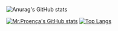 ![Anurag's GitHub stats](https://github-readme-stats.vercel.app/api?username=renanmaringolo&show_icons=true&theme=dracula)

[![Mr.Proença's GitHub stats](https://github-readme-stats.vercel.app/api?username=renanmaringolo)](https://github.com/renanmaringolo/github-readme-stats)
[![Top Langs](https://github-readme-stats.vercel.app/api/top-langs/?username=renanmaringolo&layout=compact)](https://github.com/renanmaringolo/github-readme-stats)

<!--
**renanmaringolo/renanmaringolo** is a ✨ _special_ ✨ repository because its `README.md` (this file) appears on your GitHub profile.

Here are some ideas to get you started:

- 🔭 I’m currently working on ...
- 🌱 I’m currently learning ...
- 👯 I’m looking to collaborate on ...
- 🤔 I’m looking for help with ...
- 💬 Ask me about ...
- 📫 How to reach me: ...
- 😄 Pronouns: ...
- ⚡ Fun fact: ...
-->
